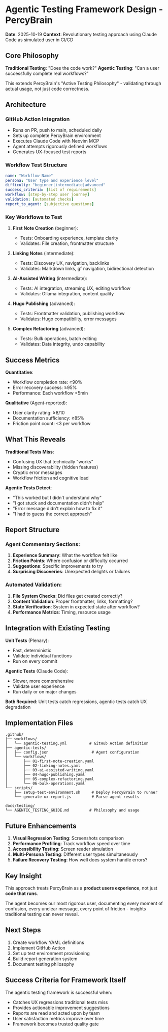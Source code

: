 # Agentic Testing Framework Design - PercyBrain

**Date**: 2025-10-19 **Context**: Revolutionary testing approach using Claude Code as simulated user in CI/CD

## Core Philosophy

**Traditional Testing**: "Does the code work?" **Agentic Testing**: "Can a user successfully complete real workflows?"

This extends PercyBrain's "Active Testing Philosophy" - validating through actual usage, not just code correctness.

## Architecture

### GitHub Action Integration

- Runs on PR, push to main, scheduled daily
- Sets up complete PercyBrain environment
- Executes Claude Code with Neovim MCP
- Agent attempts rigorously defined workflows
- Generates UX-focused test reports

### Workflow Test Structure

```yaml
name: "Workflow Name"
persona: "User type and experience level"
difficulty: "beginner|intermediate|advanced"
success_criteria: [list of requirements]
workflow: [step-by-step user journey]
validation: [automated checks]
report_to_agent: [subjective questions]
```

### Key Workflows to Test

1. **First Note Creation** (beginner):

   - Tests: Onboarding experience, template clarity
   - Validates: File creation, frontmatter structure

2. **Linking Notes** (intermediate):

   - Tests: Discovery UX, navigation, backlinks
   - Validates: Markdown links, gf navigation, bidirectional detection

3. **AI-Assisted Writing** (intermediate):

   - Tests: AI integration, streaming UX, editing workflow
   - Validates: Ollama integration, content quality

4. **Hugo Publishing** (advanced):

   - Tests: Frontmatter validation, publishing workflow
   - Validates: Hugo compatibility, error messages

5. **Complex Refactoring** (advanced):

   - Tests: Bulk operations, batch editing
   - Validates: Data integrity, undo capability

## Success Metrics

**Quantitative**:

- Workflow completion rate: ≥90%
- Error recovery success: ≥95%
- Performance: Each workflow \<5min

**Qualitative** (Agent-reported):

- User clarity rating: ≥8/10
- Documentation sufficiency: ≥85%
- Friction point count: \<3 per workflow

## What This Reveals

**Traditional Tests Miss**:

- Confusing UX that technically "works"
- Missing discoverability (hidden features)
- Cryptic error messages
- Workflow friction and cognitive load

**Agentic Tests Detect**:

- "This worked but I didn't understand why"
- "I got stuck and documentation didn't help"
- "Error message didn't explain how to fix it"
- "I had to guess the correct approach"

## Report Structure

### Agent Commentary Sections:

1. **Experience Summary**: What the workflow felt like
2. **Friction Points**: Where confusion or difficulty occurred
3. **Suggestions**: Specific improvements to try
4. **Surprising Discoveries**: Unexpected delights or failures

### Automated Validation:

1. **File System Checks**: Did files get created correctly?
2. **Content Validation**: Proper frontmatter, links, formatting?
3. **State Verification**: System in expected state after workflow?
4. **Performance Metrics**: Timing, resource usage

## Integration with Existing Testing

**Unit Tests** (Plenary):

- Fast, deterministic
- Validate individual functions
- Run on every commit

**Agentic Tests** (Claude Code):

- Slower, more comprehensive
- Validate user experience
- Run daily or on major changes

**Both Required**: Unit tests catch regressions, agentic tests catch UX degradation

## Implementation Files

```
.github/
├── workflows/
│   └── agentic-testing.yml          # GitHub Action definition
├── agentic-tests/
│   ├── config.json                   # Agent configuration
│   └── workflows/
│       ├── 01-first-note-creation.yaml
│       ├── 02-linking-notes.yaml
│       ├── 03-ai-assisted-writing.yaml
│       ├── 04-hugo-publishing.yaml
│       ├── 05-complex-refactoring.yaml
│       └── 06-bulk-operations.yaml
└── scripts/
    ├── setup-test-environment.sh     # Deploy PercyBrain to runner
    └── generate-ux-report.js         # Parse agent results

docs/testing/
└── AGENTIC_TESTING_GUIDE.md         # Philosophy and usage
```

## Future Enhancements

1. **Visual Regression Testing**: Screenshots comparison
2. **Performance Profiling**: Track workflow speed over time
3. **Accessibility Testing**: Screen reader simulation
4. **Multi-Persona Testing**: Different user types simultaneously
5. **Failure Recovery Testing**: How well does system handle errors?

## Key Insight

This approach treats PercyBrain as a **product users experience**, not just **code that runs**.

The agent becomes our most rigorous user, documenting every moment of confusion, every unclear message, every point of friction - insights traditional testing can never reveal.

## Next Steps

1. Create workflow YAML definitions
2. Implement GitHub Action
3. Set up test environment provisioning
4. Build report generation system
5. Document testing philosophy

## Success Criteria for Framework Itself

The agentic testing framework is successful when:

- Catches UX regressions traditional tests miss
- Provides actionable improvement suggestions
- Reports are read and acted upon by team
- User satisfaction metrics improve over time
- Framework becomes trusted quality gate
